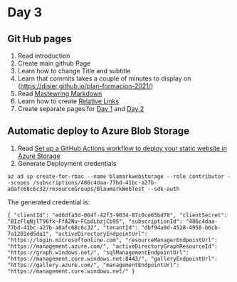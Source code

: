 # Day 3

## Git Hub pages

1. Read introduction
2. Create main github Page
  1. Learn how to change Title and subtitle
  2. Learn that commits takes a couple of minutes to display on (https://disier.github.io/plan-formacion-2021/)
  3. Read [Mastewring Markdown](https://guides.github.com/features/mastering-markdown/)
  4. Learn how to create [Relative Links](https://github.blog/2016-12-05-relative-links-for-github-pages/)
3. Create separate pages for [Day 1](day1.md) and [Day 2](day2.md)

## Automatic deploy to Azure Blob Storage

1. Read [Set up a GitHub Actions workflow to deploy your static website in Azure Storage](https://docs.microsoft.com/es-es/azure/storage/blobs/storage-blobs-static-site-github-actions)
2. Generate Deployment credentials

`az ad sp create-for-rbac --name blamarkwebstorage --role contributor --scopes /subscriptions/486c4daa-77bd-41bc-a27b-a0afc68c6c32/resourceGroups/BlaumarkWebTest --sdk-auth`

The generated credential is:

`{
  "clientId": "ed6dfa5d-064f-42f3-9034-87c0ce65bd78",
  "clientSecret": "BIzFlqNjlT96fk~FfA2Nu~FCpdLbzjCb95",
  "subscriptionId": "486c4daa-77bd-41bc-a27b-a0afc68c6c32",
  "tenantId": "dbf94a9d-4528-4958-b6cb-7a1201ed5da1",
  "activeDirectoryEndpointUrl": "https://login.microsoftonline.com",
  "resourceManagerEndpointUrl": "https://management.azure.com/",
  "activeDirectoryGraphResourceId": "https://graph.windows.net/",
  "sqlManagementEndpointUrl": "https://management.core.windows.net:8443/",
  "galleryEndpointUrl": "https://gallery.azure.com/",
  "managementEndpointUrl": "https://management.core.windows.net/"
}`
